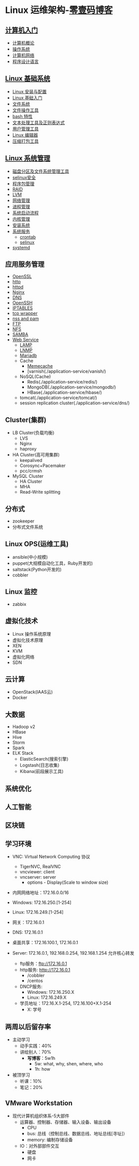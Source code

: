 # Linux 运维架构-[零壹码博客](https://lingyima.com)

## [计算机入门](./introduction-to-computers/)

- [计算机概论](./introduction-to-computers/computer-concepts/)
- [操作系统](./introduction-to-computers/operating-system/)
- [计算机网络](./introduction-to-computers/computer-network/)
- [程序设计语言](./introduction-to-computers/programming-language/)

## [Linux 基础系统](./linux-basic-system/)

- [Linux 安装与配置](./linux-basic-system/setup-setting/)
- [Linux 基础入门](./linux-basic-system/linux-basic/)
- [文件系统](./linux-basic-system/file-system/)
- [文件操作工具](./linux-basic-system/file-operations/)
- [bash 特性](./linux-basic-system/bash/)
- [文本处理工具及正则表达式](./linux-basic-system/text-manipulation-regular-expression/)
- [用户管理工具](./linux-basic-system/user-manager/)
- [Linux 编辑器](./linux-basic-system/editor/)
- [压缩打包工具](./linux-basic-system/compression-packing/)

## [Linux 系统管理](./system-management/)

- [磁盘分区及文件系统管理工具](./system-management/disk-partition/)
- [selinux安全](./system-management/selinux/)
- [程序包管理](./system-management/package/)
- [RAID](./system-management/raid/)
- [LVM](./system-management/lvm/)
- [网络管理](./system-management/network/)
- [进程管理](./system-management/process/)
- [系统启动流程](./system-management/startup/)
- [内核管理](./system-management/kernel-module/)
- [安装系统](./system-management/setup-system/)
- [系统服务](./system-management/system-service/)
  - [crontab](./system-management/system-service/crontab/)
  - [selinux](./system-management/system-service/selinux/)  
- [systemd](./system-management/systemd/)

## 应用服务管理

- [OpenSSL](./application-service/openssl/)
- [http](./application-service/http/)
- [httpd](./application-service/httpd/)
- [Nginx](./application-service/nginx/)
- [DNS](./application-service/dns/)
- [OpenSSH](./application-service/openssh/)
- [IPTABLES](./application-service/iptables/)
- [tcp wrapper](./application-service/tcp-wrapper/)
- [nss and pam](./application-service/nss-pam/)
- [FTP](./application-service/ftp/)
- [NFS](./application-service/nfs/)
- [SAMBA](./application-service/samba/)
- [Web Service](./application-service/webservice/)
  - [LAMP](./application-service/lamp/)
  - [LNMP](./application-service/lnmps/)
  - [Mariadb](./application-service/mariadb/)
  - Cache
    - [Memecache](./application-service/memcached/)
    - [varnish(./application-service/vanish/)
  - NoSQL(Cache)
    - Redis(./application-service/redis/)
    - MongoDB(./application-service/mongodb/)
    - HBase(./application-service/hbase/)
  - tomcat(./application-service/tomcat/)
  - session replication cluster(./application-service/dns/)

## Cluster(集群)

- LB Cluster(负载均衡)
  - LVS
  - Nginx
  - haproxy
- HA Cluster(高可用集群)
  - keepalived
  - Corosync+Pacemaker
  - pcc/crmsh
- MySQL Cluster
  - HA Cluster
  - MHA
  - Read-Write splitting

## 分布式

- zookeeper
- 分布式文件系统

## Linux OPS(运维工具)

- ansible(中小规模)
- puppet(大规模自动化工具，Ruby开发的)
- saltstack(Python开发的)
- cobbler

## Linux 监控

- zabbix

## 虚拟化技术

- Linux 操作系统原理
- 虚拟化技术原理
- XEN
- KVM
- 虚拟化网络
- SDN

## 云计算

- OpenStack(IAAS云)
- Docker

## 大数据

- Hadoop v2
- HBase
- Hive
- Storm
- Spark
- ELK Stack
  - ElasticSearch(搜索引擎)
  - Logstash(日志收集)
  - Kibana(前段展示工具)

## 系统优化

## 人工智能

## 区块链

## 学习环境

- VNC: Virtual Network Computing 协议
  - TigerNVC, RealVNC
  - vncviewer: client
  - vncserver: server
    - options - Display(Scale to window size)
- 内网网络地址：172.16.0.0/16
- Windows: 172.16.250.[1-254]
- Linux: 172.16.249.[1-254]
- 网关：172.16.0.1
- DNS: 172.16.0.1
- 桌面共享：172.16.100.1, 172.16.0.1

- Server: 172.16.0.1, 192.168.0.254, 192.168.1.254 允许核心转发
  - ftp服务：ftp://172.16.0.1
  - http服务: http://172.16.0.1
    - /cobbler
    - /centos
  - DNCP服务:
    - Windows: 172.16.250.X
    - Linux: 172.16.249.X
  - 学员地址：172.16.X.1-254, 172.16.100+X.1-254
    - X: 学号

## 两周以后留存率

- 主动学习
  - 动手实践：40%
  - 讲给别人：70%
    - **写博客**：5w1h
      - 5w: what, why, shen, where, who
      - 1h: how
- 被顶学习
  - 听课：10%
  - 笔记：20%

## VMware Workstation

- 现代计算机组织体系-5大部件
  - 运算器、控制器、存储器、输入设备、输出设备
    - CPU
    - bus: 总线（控制总线、数据总线、地址总线[寻址]）
    - memory: 编制存储设备
  - IO：对外部部件交互
    - 硬盘
    - 网卡
